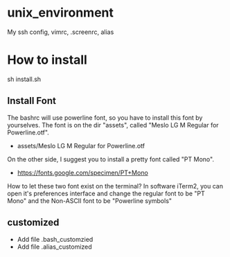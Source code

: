 # unix_environment
My ssh config, vimrc, .screenrc, alias


# How to install

sh install.sh



## Install Font

The bashrc will use powerline font, so you have to install this font by yourselves. The font is on the dir "assets", called "Meslo LG M Regular for Powerline.otf".

* assets/Meslo LG M Regular for Powerline.otf


On the other side, I suggest you to install a pretty font called "PT Mono".
* https://fonts.google.com/specimen/PT+Mono

How to let these two font exist on the terminal?
In software iTerm2, you can open it's preferences interface and change the regular font to be "PT Mono" and the Non-ASCII font to be "Powerline symbols"

## customized

* Add file .bash_customzied
* Add file .alias_customized


